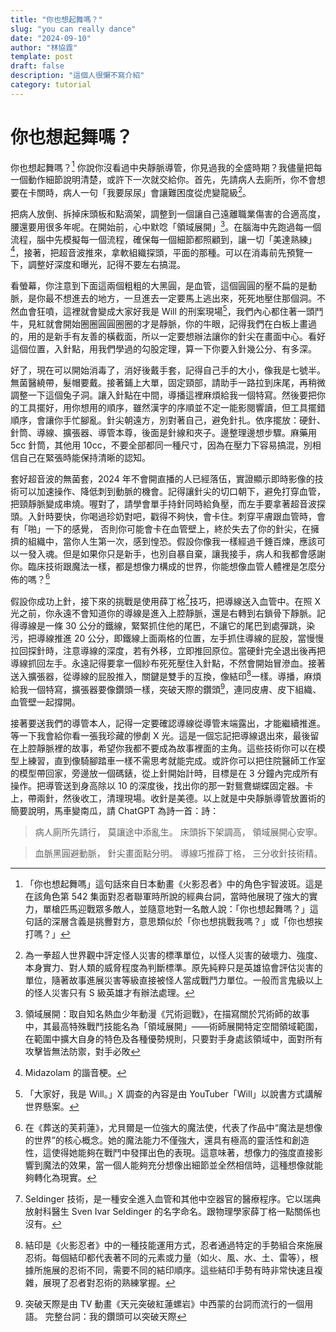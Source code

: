 ```yaml
---
title: "你也想起舞嗎？"
slug: "you can really dance"
date: "2024-09-10"
author: "林協霆"
template: post
draft: false
description: "這個人很懶不寫介紹"
category: tutorial
---
```


# 你也想起舞嗎？

你也想起舞嗎？[^1] 你說你沒看過中央靜脈導管，你見過我的全盛時期？我儘量把每一個動作細節說明清楚，或許下一次就交給你。首先，先請病人去廁所，你不會想要在卡關時，病人一句「我要尿尿」會讓難困度從虎變龍級[^2]。

<!--more-->

把病人放倒、拆掉床頭板和點滴架，調整到一個讓自己遠離職業傷害的合適高度，腰還要用很多年呢。在開始前，心中默唸「領域展開」[^3]。在腦海中先跑過每一個流程，腦中先模擬每一個流程，確保每一個細節都照顧到，讓一切「美達熟練」[^4]，接著，把超音波推來，拿軟組織探頭，平面的那種。可以在消毒前先預覽一下，調整好深度和曝光，記得不要左右搞混。

看螢幕，你注意到下面這兩個粗粗的大黑圓，是血管，這個圓圓的壓不扁的是動脈，是你最不想進去的地方，一旦進去一定要馬上逃出來，死死地壓住那個洞。不然血會狂噴，這裡就會變成大家好我是 Will 的刑案現場[^5]，我們內心都住著一頭鬥牛，見紅就會開始圈圈圓圓圈圈的才是靜脈，你的牛眼，記得我們在白板上畫過的，用的是新手有友善的橫截面，所以一定要想辦法讓你的針尖在畫面中心。看好這個位置，入針點，用我們學過的勾股定理，算一下你要入針幾公分、有多深。

好了，現在可以開始消毒了，消好後戴手套，記得自己手的大小，像我是七號半。無菌醫繞帶，髮帽要戴。接著鋪上大單，固定頸部，請助手一路拉到床尾，再稍微調整一下這個兔子洞。讓入針點在中間，導播這裡麻煩給我一個特寫。然後要把你的工具擺好，用你想用的順序，雖然漢字的序順並不定一能影閱響讀，但工具擺錯順序，會讓你手忙腳亂。針尖朝遠方，別對著自己，避免針扎。依序擺放：硬針、針筒、導線、擴張器、導管本尊，後面是針線和夾子。邊整理邊想步驟。麻藥用 5cc 針筒，其他用 10cc，不要全部都同一種尺寸，因為在壓力下容易搞混，別相信自己在緊張時能保持清晰的認知。

套好超音波的無菌套，2024 年不會開直播的人已經落伍，實證顯示即時影像的技術可以加速操作、降低刺到動脈的機會。記得讓針尖的切口朝下，避免打穿血管，把頸靜脈變成串燒。喔對了，請學會單手持針同時給負壓，而左手要拿著超音波探頭。入針時要快，你喝過珍奶對吧，戳得不夠快，會卡住。刺穿平膚跟血管時，會有「啪」一下的感覺， 否則你可能會卡在血管壁上，終於失去了你的針尖，在擁擠的組織中，當你人生第一次，感到惶恐。假設你像我一樣經過千錘百煉，應該可以一發入魂。但是如果你只是新手，也別自暴自棄，讓我接手，病人和我都會感謝你。臨床技術跟魔法一樣，都是想像力構成的世界，你能想像血管人體裡是怎麼分佈的嗎？[^6]

假設你成功上針，接下來的挑戰是使用薛丁格[^7]技巧，把導線送入血管中。在照 X 光之前，你永遠不會知道你的導線是進入上腔靜脈，還是右轉到右鎖骨下靜脈。記得導線是一條 30 公分的鐵線，緊緊抓住他的尾巴，不讓它的尾巴到處彈跳，染污，把導線推進 20 公分，即鐵線上面兩格的位置，左手抓住導線的屁股，當慢慢拉回探針時，注意導線的深度，若有外移，立即推回原位。當硬針完全退出後再把導線抓回左手。永遠記得要拿一個紗布死死壓住入針點，不然會開始冒滲血。接著送入擴張器，從導線的屁股推入，關鍵是雙手的互換，像結印[^8]一樣。導播，麻煩給我一個特寫，擴張器要像鑽頭一樣，突破天際的鑽頭[^9]，連同皮膚、皮下組織、血管壁一起撐開。

接著要送我們的導管本人，記得一定要確認導線從導管末端露出，才能繼續推進。等一下我會給你看一張我珍藏的慘劇 X 光。這是一個忘記把導線退出來，最後留在上腔靜脈裡的故事，希望你我都不要成為故事裡面的主角。這些技術你可以在模型上練習，直到像騎腳踏車一樣不需思考就能完成。或許你可以把住院醫師工作室的模型帶回家，旁邊放一個碼錶，從上針開始計時，目標是在 3 分鐘內完成所有操作。把導管送到身高除以 10 的深度後，找出你的那一對鴛鴦蝴蝶固定器。卡上，帶兩針，然後收工，清理現場。收針是美德。以上就是中央靜脈導管放置術的簡要說明，馬車變南瓜，請 ChatGPT 為詩一首：詩：

> 病人廁所先請行，
> 莫讓途中添亂生。
> 床頭拆下架調高，
> 領域展開心安寧。

> 血脈黑圓避動脈，
> 針尖畫面點分明。
> 導線巧推薛丁格，
> 三分收針技術精。

[^1]: 「你也想起舞嗎」這句話來自日本動畫《火影忍者》中的角色宇智波斑。這是在該角色第 542 集面對忍者聯軍時所說的經典台詞，當時他展現了強大的實力，單槍匹馬迎戰眾多敵人，並隨意地對一名敵人說：「你也想起舞嗎？」這句話的深層含義是挑釁對方，意思類似於「你也想挑戰我嗎？」或「你也想挨打嗎？」

[^2]: 為一拳超人世界觀中評定怪人災害的標準單位，以怪人災害的破壞力、強度、本身實力、對人類的威脅程度為判斷標準。原先純粹只是英雄協會評估災害的單位，隨著故事進展災害等級直接被怪人當成戰鬥力單位。一般而言鬼級以上的怪人災害只有 S 級英雄才有辦法處理。

[^3]: 領域展開：取自知名熱血少年動漫《咒術迴戰》，在描寫關於咒術師的故事中，其最高特殊戰鬥技能名為「領域展開」——術師展開特定空間領域範圍，在範圍中擴大自身的特色及各種優勢規則，只要對手身處該領域中，面對所有攻擊皆無法防禦，對手必敗

[^4]: Midazolam 的諧音梗。

[^5]: 「大家好，我是 Will。」X 調查的內容是由 YouTuber「Will」以說書方式講解世界懸案。

[^6]: 在《葬送的芙莉蓮》，尤貝爾是一位強大的魔法使，代表了作品中“魔法是想像的世界”的核心概念。她的魔法能力不僅強大，還具有極高的靈活性和創造性，這使得她能夠在戰鬥中發揮出色的表現。這意味著，想像力的強度直接影響到魔法的效果，當一個人能夠充分想像出細節並全然相信時，這種想像就能夠轉化為現實。

[^7]: Seldinger 技術，是一種安全進入血管和其他中空器官的醫療程序。它以瑞典放射科醫生 Sven Ivar Seldinger 的名字命名。跟物理學家薛丁格一點關係也沒有。

[^8]: 結印是《火影忍者》中的一種技能運用方式，忍者通過特定的手勢組合來施展忍術。每個結印都代表著不同的元素或力量（如火、風、水、土、雷等），根據所施展的忍術不同，需要不同的結印順序。這些結印手勢有時非常快速且複雜，展現了忍者對忍術的熟練掌握。

[^9]: 突破天際是由 TV 動畫《天元突破紅蓮螺岩》中西蒙的台詞而流行的一個用語。 完整台詞：我的鑽頭可以突破天際

